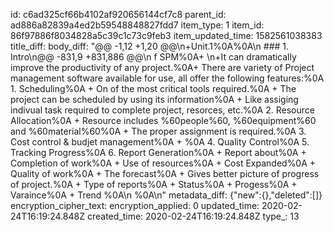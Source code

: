 id: c6ad325cf66b4102af920656144cf7c8
parent_id: ad886a82839a4ed2b59548848827fdd7
item_type: 1
item_id: 86f97886f8034828a5c39c1c73c9feb3
item_updated_time: 1582561038383
title_diff: 
body_diff: "@@ -1,12 +1,20 @@\n+Unit.1%0A%0A\n ### 1. Intro\n@@ -831,9 +831,886 @@\n f SPM%0A+ \n+It can dramatically improve the productivity of any project.%0A+ There are variety of Project management software available for use, all offer the following features:%0A  1. Scheduling%0A   + On of the most critical tools required.%0A   + The project can be scheduled by using its information%0A   + Like assiging indivual task required to complete project, resorces, etc.%0A  2. Resource Allocation%0A    + Resource includes %60people%60, %60equipment%60  and %60material%60%0A    + The proper assignment is required.%0A  3. Cost control & budjet management%0A    + %0A  4. Quality Control%0A  5. Tracking Progress%0A  6. Report Generation%0A    + Report about%0A      + Completion of work%0A      + Use of resources%0A      + Cost Expanded%0A      + Quality of work%0A      + The forecast%0A    + Gives better picture of progress of project.%0A    + Type of reports%0A      + Status%0A      + Progess%0A      + Varaince%0A      + Trend %0A\n %0A\n"
metadata_diff: {"new":{},"deleted":[]}
encryption_cipher_text: 
encryption_applied: 0
updated_time: 2020-02-24T16:19:24.848Z
created_time: 2020-02-24T16:19:24.848Z
type_: 13